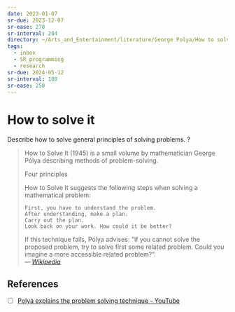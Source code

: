 ```yaml
---
date: 2023-01-07
sr-due: 2023-12-07
sr-ease: 270
sr-interval: 204
directory: ~/Arts_and_Entertainment/literature/George Polya/How to solve it (2276)/
tags:
  - inbox
  - SR_programming
  - research
sr-due: 2024-05-12
sr-interval: 108
sr-ease: 250
---
```


# How to solve it

Describe how to solve general principles of solving problems.
?
> How to Solve It (1945) is a small volume by mathematician George Pólya
> describing methods of problem-solving.
>
> Four principles
>
> How to Solve It suggests the following steps when solving a mathematical problem:
>
>     First, you have to understand the problem.
>     After understanding, make a plan.
>     Carry out the plan.
>     Look back on your work. How could it be better?
>
> If this technique fails, Pólya advises: "If you cannot solve the proposed
> problem, try to solve first some related problem. Could you imagine a more
> accessible related problem?".\
> — <cite>[Wikipedia](https://en.wikipedia.org/wiki/How_to_Solve_It)</cite>

## References

- [ ] [Polya explains the problem solving technique - YouTube](https://www.youtube.com/watch?v=h0gbw-Ur_do)
